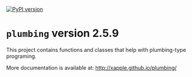 [![PyPI version](https://badge.fury.io/py/plumbing.svg)](https://badge.fury.io/py/plumbing)

# `plumbing` version 2.5.9

This project contains functions and classes that help with plumbing-type programing.

More documentation is available at:
<http://xapple.github.io/plumbing/>